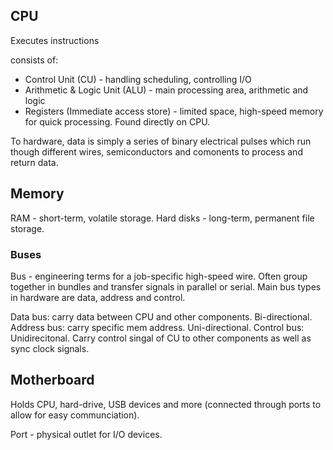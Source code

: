 
## CPU
Executes instructions

consists of:
+ Control Unit (CU) - handling scheduling, controlling I/O
+ Arithmetic & Logic Unit (ALU) - main processing area, arithmetic and logic
+ Registers (Immediate access store) - limited space, high-speed memory for quick processing. Found directly on CPU. 

To hardware, data is simply a series of binary electrical pulses which run though different wires, semiconductors and comonents to process and return data.

## Memory

RAM - short-term, volatile storage.
Hard disks - long-term, permanent file storage.

### Buses
Bus - engineering terms for a job-specific high-speed wire. Often group together in bundles and transfer signals in parallel or serial. Main bus types in hardware are data, address and control. 

Data bus: carry data between CPU and other components. Bi-directional.
Address bus: carry specific mem address. Uni-directional. 
Control bus: Unidirecitonal. Carry control singal of CU to other components as well as sync clock signals. 

## Motherboard
Holds CPU, hard-drive, USB devices and more (connected through ports to allow for easy communciation).

Port - physical outlet for I/O devices.

